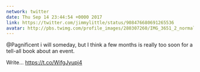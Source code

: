 ```yaml
---
network: twitter
date: Thu Sep 14 23:44:54 +0000 2017
link: https://twitter.com/jimmylittle/status/908476680691265536
avatar: http://pbs.twimg.com/profile_images/280307260/IMG_3651_2_normal.jpg
---
```


@Pagnificent i will someday, but I think a few months is really too soon for a tell-all book about an event.

Write… https://t.co/WifgJyupj4

